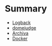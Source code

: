 # Summary

* [Logback](logback.md)
* [domejudge](domejudge.md)
* [Archiva](archiva.md)
* [Docker](docker.md)
